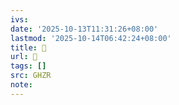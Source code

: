 ```yaml
---
ivs:
date: '2025-10-13T11:31:26+08:00'
lastmod: '2025-10-14T06:42:24+08:00'
title: 󰩜
url: 󰩜
tags: []
src: GHZR
note:
---
```

